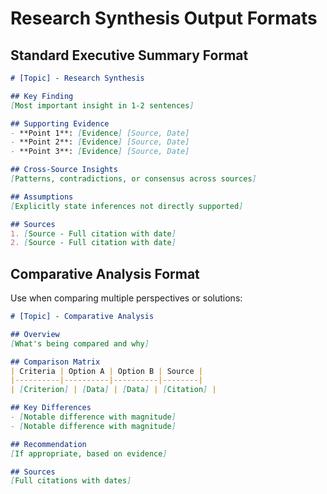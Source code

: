 # Research Synthesis Output Formats

## Standard Executive Summary Format

```markdown
# [Topic] - Research Synthesis

## Key Finding
[Most important insight in 1-2 sentences]

## Supporting Evidence
- **Point 1**: [Evidence] [Source, Date]
- **Point 2**: [Evidence] [Source, Date]
- **Point 3**: [Evidence] [Source, Date]

## Cross-Source Insights
[Patterns, contradictions, or consensus across sources]

## Assumptions
[Explicitly state inferences not directly supported]

## Sources
1. [Source - Full citation with date]
2. [Source - Full citation with date]
```

## Comparative Analysis Format

Use when comparing multiple perspectives or solutions:

```markdown
# [Topic] - Comparative Analysis

## Overview
[What's being compared and why]

## Comparison Matrix
| Criteria | Option A | Option B | Source |
|----------|----------|----------|--------|
| [Criterion] | [Data] | [Data] | [Citation] |

## Key Differences
- [Notable difference with magnitude]
- [Notable difference with magnitude]

## Recommendation
[If appropriate, based on evidence]

## Sources
[Full citations with dates]
```

